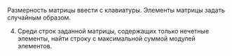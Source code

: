 Размерность матрицы ввести с клавиатуры. Элементы матрицы задать случайным
образом.

4. Среди строк заданной матрицы, содержащих только нечетные элементы, найти
строку с максимальной суммой модулей элементов.